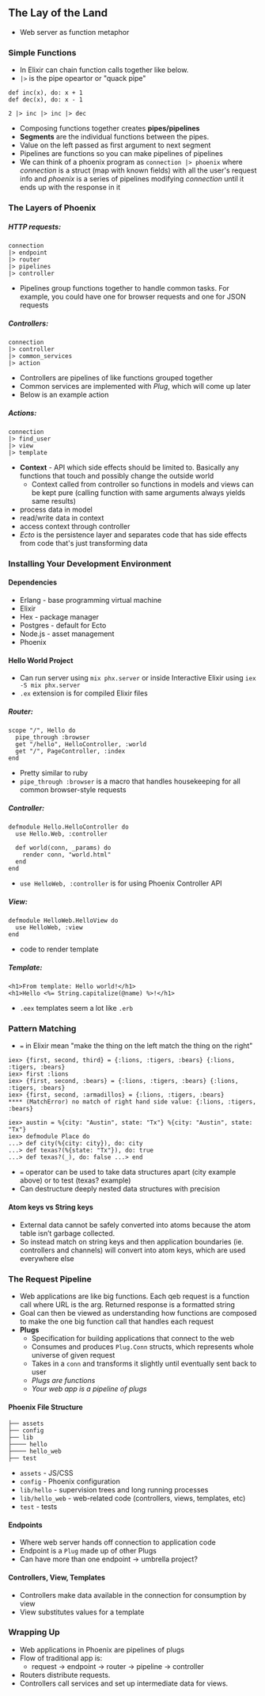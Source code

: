 ## The Lay of the Land
- Web server as function metaphor
### Simple Functions
- In Elixir can chain function calls together like below. 
- `|>` is the pipe opeartor or "quack pipe"
```
def inc(x), do: x + 1
def dec(x), do: x - 1

2 |> inc |> inc |> dec
```
- Composing functions together creates  **pipes/pipelines**
- **Segments** are the individual functions between the pipes. 
- Value on the left passed as first argument to next segment
- Pipelines are functions so you can make pipelines of pipelines
- We can think of a phoenix program as `connection |> phoenix` where *connection* is a struct (map with known fields) with all the user's request info and *phoenix* is a series of pipelines modifying *connection* until it ends up with the response in it 

### The Layers of Phoenix

##### HTTP requests:
```
connection
|> endpoint
|> router
|> pipelines
|> controller
```
- Pipelines group functions together to handle common tasks. For example, you could have one for browser requests and one for JSON requests

##### Controllers:
```
connection
|> controller
|> common_services
|> action
```
- Controllers are pipelines of like functions grouped together
- Common services are implemented with *Plug*, which will come up later
- Below is an example action

##### Actions:
```
connection
|> find_user
|> view
|> template
```
- **Context** - API which side effects should be limited to. Basically any functions that touch and possibly change the outside world
  - Context called from controller so functions in models and views can be kept pure (calling function with same arguments always yields same results)
- process data in model
- read/write data in context
- access context through controller
- *Ecto* is the persistence layer and separates code that has side effects from code that's just transforming data

### Installing Your Development Environment
#### Dependencies
- Erlang - base programming virtual machine
- Elixir
- Hex - package manager
- Postgres - default for Ecto
- Node.js - asset management
- Phoenix

#### Hello World Project
- Can run server using `mix phx.server` or inside Interactive Elixir using `iex -S mix phx.server`
- `.ex` extension is for compiled Elixir files
##### Router:
```
scope "/", Hello do
  pipe_through :browser
  get "/hello", HelloController, :world
  get "/", PageController, :index
end
```
- Pretty similar to ruby
- `pipe_through :browser` is a macro that handles housekeeping for all common browser-style requests

##### Controller:
```
defmodule Hello.HelloController do
  use Hello.Web, :controller

  def world(conn, _params) do
    render conn, "world.html"
  end
end
```
- `use HelloWeb, :controller` is for using Phoenix Controller API

##### View:
```
defmodule HelloWeb.HelloView do
  use HelloWeb, :view
end
```
- code to render template

##### Template:
```
<h1>From template: Hello world!</h1>
<h1>Hello <%= String.capitalize(@name) %>!</h1>
```
- `.eex` templates seem a lot like `.erb`

### Pattern Matching
- `=` in Elixir mean "make the thing on the left match the thing on the right"
```
iex> {first, second, third} = {:lions, :tigers, :bears} {:lions, :tigers, :bears}
iex> first :lions
iex> {first, second, :bears} = {:lions, :tigers, :bears} {:lions, :tigers, :bears}
iex> {first, second, :armadillos} = {:lions, :tigers, :bears}
**** (MatchError) no match of right hand side value: {:lions, :tigers, :bears}

iex> austin = %{city: "Austin", state: "Tx"} %{city: "Austin", state: "Tx"}
iex> defmodule Place do
...> def city(%{city: city}), do: city
...> def texas?(%{state: "Tx"}), do: true
...> def texas?(_), do: false ...> end
```
- `=` operator can be used to take data structures apart (city example above) or to test (texas? example)
- Can destructure deeply nested data structures with precision

#### Atom keys vs String keys
- External data cannot be safely converted into atoms because the atom table isn’t garbage collected.
- So instead match on string keys and then application boundaries (ie. controllers and channels) will convert into atom keys, which are used everywhere else

### The Request Pipeline
- Web applications are like big functions. Each qeb request is a function call where URL is the arg. Returned response is a formatted string
- Goal can then be viewed as understanding how functions are composed to make the one big function call that handles each request
- **Plugs**
  - Specification for building applications that connect to the web
  - Consumes and produces `Plug.Conn` structs, which represents whole universe of given request
  - Takes in a `conn` and transforms it slightly until eventually sent back to user
  - *Plugs are functions*
  - *Your web app is a pipeline of plugs*

#### Phoenix File Structure
```
├── assets
├── config
├── lib
├──── hello
├──── hello_web
├── test
```
- `assets` - JS/CSS
- `config` - Phoenix configuration
- `lib/hello` - supervision trees and long running processes
- `lib/hello_web` - web-related code (controllers, views, templates, etc)
- `test` - tests

#### Endpoints
- Where web server hands off connection to application code
- Endpoint is a `Plug` made up of other Plugs
- Can have more than one endpoint -> umbrella project?

#### Controllers, View, Templates
- Controllers make data available in the connection for consumption by view
- View substitutes values for a template

### Wrapping Up
- Web applications in Phoenix are pipelines of plugs
- Flow of traditional app is:
  - request -> endpoint -> router -> pipeline -> controller
- Routers distribute requests.
- Controllers call services and set up intermediate data for views.
